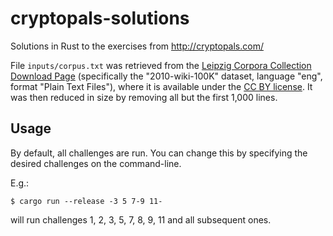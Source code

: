 # cryptopals-solutions

Solutions in Rust to the exercises from http://cryptopals.com/

File `inputs/corpus.txt` was retrieved from the [Leipzig Corpora Collection
Download Page](http://corpora2.informatik.uni-leipzig.de/download.html)
(specifically the "2010-wiki-100K" dataset, language "eng", format "Plain Text
Files"), where it is available under the [CC BY
license](https://creativecommons.org/licenses/by/4.0/). It was then reduced in
size by removing all but the first 1,000 lines.

## Usage

By default, all challenges are run. You can change this by specifying the
desired challenges on the command-line.

E.g.:

```
$ cargo run --release -3 5 7-9 11-
```

will run challenges 1, 2, 3, 5, 7, 8, 9, 11 and all subsequent ones.
